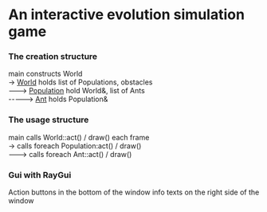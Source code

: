 <h1>An interactive evolution simulation game</h1>

<h3>The creation structure</h3>

main constructs World  
-> <ins>World</ins> holds list of Populations, obstacles  
---> <ins>Population</ins> hold World&, list of Ants  
-----> <ins>Ant</ins> holds Population&  

<h3>The usage structure</h3>

main calls World::act() / draw() each frame  
-> calls foreach Population:act() / draw()  
---> calls foreach Ant::act() / draw()  


<h3>Gui with RayGui</h3>
Action buttons in the bottom of the window  
info texts on the right side of the window